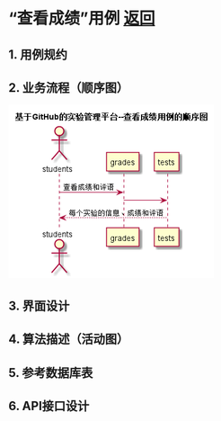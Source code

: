 ﻿<!-- markdownlint-disable MD033-->
<!-- 禁止MD033类型的警告 https://www.npmjs.com/package/markdownlint -->

# “查看成绩”用例 [返回](./README.md)
## 1. 用例规约

## 2. 业务流程（顺序图）
![sequence1](./sequence查看成绩.png) 

## 3. 界面设计

## 4. 算法描述（活动图）

## 5. 参考数据库表

## 6. API接口设计
